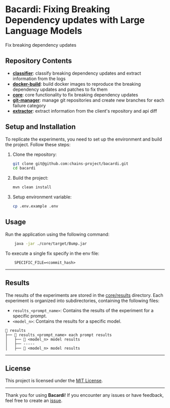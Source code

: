 # Bacardi: Fixing Breaking Dependency updates with Large Language Models
Fix breaking dependency updates

## Repository Contents

- **[classifier](breaking-classifier)**: classify breaking dependency updates and extract information from the logs
- **[docker-build](docker-build)**: build docker images to reproduce the breaking dependency updates and patches to fix them
- **[core](core)**: core functionality to fix breaking dependency updates
- **[git-manager](git-manager)**: manage git repositories and create new branches for each failure category
- **[extractor](extractor)**: extract information from the client's repository and api diff

## Setup and Installation

To replicate the experiments, you need to set up the environment and build the project. Follow these steps:

1. Clone the repository:
   ```bash
   git clone git@github.com:chains-project/bacardi.git
   cd bacardi
    ```
2. Build the project:
   ```bash
   mvn clean install
   ```
3. Setup environment variable:
   ```bash
   cp .env.example .env
   ```

## Usage

Run the application using the following command:
```bash
    java -jar ./core/target/Bump.jar
```

To execute a single fix specify in the env file:
```
    SPECIFIC_FILE=<commit_hash>
```
---
## Results
The results of the experiments are stored in the [core/results](results) directory. Each experiment is organized into subdirectories, containing the following files:
- `results_<prompt_name>`: Contains the results of the experiment for a specific prompt.
- `<model_n>`: Contains the results for a specific model.
```
📁 results
├── 📁 results_<prompt_name> each prompt results
│   ├── 📁 <model_n> model results
│   ├── -----
│   ├── 📁 <model_n> model results
```

---

## License

This project is licensed under the [MIT License](LICENSE).

---

Thank you for using **Bacardi**! If you encounter any issues or have feedback, feel free to create an [issue](https://github.com/chains-project/bacardi/issues).
